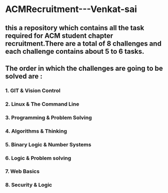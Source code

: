 # ACMRecruitment---Venkat-sai
## this a repository which contains all the task required for ACM student chapter recruitment.There are a total of 8 challenges and each challenge contains about 5 to 6 tasks.
## The order in which the challenges are going to be solved are :
### 1. GIT & Vision Control
### 2. Linux & The Command Line
### 3. Programming & Problem Solving
### 4. Algorithms & Thinking
### 5. Binary Logic & Number Systems
### 6. Logic & Problem solving
### 7. Web Basics
### 8. Security & Logic
